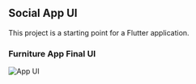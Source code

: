 ## Social App UI
This project is a starting point for a Flutter application.

### Furniture App Final UI
![App UI](assets/images/ui.png)


